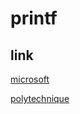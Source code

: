 # printf

## link

[microsoft](https://docs.microsoft.com/fr-fr/cpp/c-runtime-library/format-specification-syntax-printf-and-wprintf-functions#flags)

[polytechnique](https://www.lix.polytechnique.fr/~liberti/public/computing/prog/c/C/FUNCTIONS/format.html)

